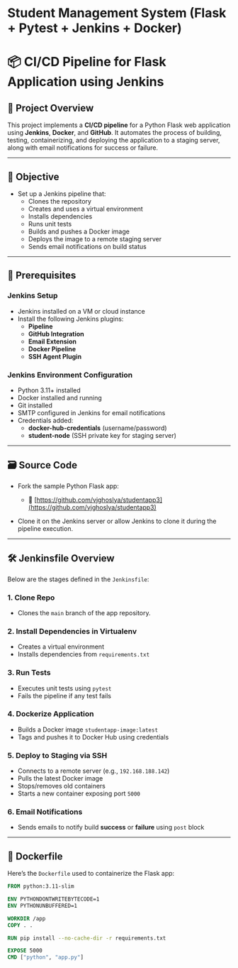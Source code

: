 # Student Management System (Flask + Pytest + Jenkins + Docker)

# 📦 CI/CD Pipeline for Flask Application using Jenkins

## 📌 Project Overview

This project implements a **CI/CD pipeline** for a Python Flask web application using **Jenkins**, **Docker**, and **GitHub**. It automates the process of building, testing, containerizing, and deploying the application to a staging server, along with email notifications for success or failure.

---

## 🎯 Objective

- Set up a Jenkins pipeline that:
  - Clones the repository
  - Creates and uses a virtual environment
  - Installs dependencies
  - Runs unit tests
  - Builds and pushes a Docker image
  - Deploys the image to a remote staging server
  - Sends email notifications on build status

---

## 🧰 Prerequisites

### Jenkins Setup
- Jenkins installed on a VM or cloud instance
- Install the following Jenkins plugins:
  - **Pipeline**
  - **GitHub Integration**
  - **Email Extension**
  - **Docker Pipeline**
  - **SSH Agent Plugin**

### Jenkins Environment Configuration
- Python 3.11+ installed
- Docker installed and running
- Git installed
- SMTP configured in Jenkins for email notifications
- Credentials added:
  - **docker-hub-credentials** (username/password)
  - **student-node** (SSH private key for staging server)

---

## 🗃️ Source Code

- Fork the sample Python Flask app:
  - 🔗 [https://github.com/vjghoslya/studentapp3](https://github.com/vjghoslya/studentapp3)

- Clone it on the Jenkins server or allow Jenkins to clone it during the pipeline execution.

---

## 🛠️ Jenkinsfile Overview

Below are the stages defined in the `Jenkinsfile`:

### 1. **Clone Repo**
- Clones the `main` branch of the app repository.

### 2. **Install Dependencies in Virtualenv**
- Creates a virtual environment
- Installs dependencies from `requirements.txt`

### 3. **Run Tests**
- Executes unit tests using `pytest`
- Fails the pipeline if any test fails

### 4. **Dockerize Application**
- Builds a Docker image `studentapp-image:latest`
- Tags and pushes it to Docker Hub using credentials

### 5. **Deploy to Staging via SSH**
- Connects to a remote server (e.g., `192.168.188.142`)
- Pulls the latest Docker image
- Stops/removes old containers
- Starts a new container exposing port `5000`

### 6. **Email Notifications**
- Sends emails to notify build **success** or **failure** using `post` block

---

## 🐳 Dockerfile

Here’s the `Dockerfile` used to containerize the Flask app:

```dockerfile
FROM python:3.11-slim

ENV PYTHONDONTWRITEBYTECODE=1
ENV PYTHONUNBUFFERED=1

WORKDIR /app
COPY . .

RUN pip install --no-cache-dir -r requirements.txt

EXPOSE 5000
CMD ["python", "app.py"]
